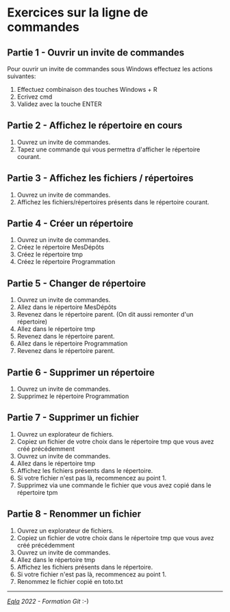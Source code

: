 # Exercices sur la ligne de commandes

## Partie 1 - Ouvrir un invite de commandes

Pour ouvrir un invite de commandes sous Windows effectuez les actions suivantes:

1. Effectuez combinaison des touches Windows + R
2. Ecrivez cmd
3. Validez avec la touche ENTER

## Partie 2 - Affichez le répertoire en cours

1. Ouvrez un invite de commandes.<br/>
2. Tapez une commande qui vous permettra d'afficher le répertoire courant.

## Partie 3 - Affichez les fichiers / répertoires

1. Ouvrez un invite de commandes.
2. Affichez les fichiers/répertoires présents dans le répertoire courant.

## Partie 4 - Créer un répertoire

1. Ouvrez un invite de commandes.
2. Créez le répertoire MesDépôts
3. Créez le répertoire tmp
4. Créez le répertoire Programmation

## Partie 5 - Changer de répertoire

1. Ouvrez un invite de commandes.
2. Allez dans le répertoire MesDépôts
3. Revenez dans le répertoire parent. (On dit aussi remonter d'un répertoire)
4. Allez dans le répertoire tmp
5. Revenez dans le répertoire parent.
6. Allez dans le répertoire Programmation
7. Revenez dans le répertoire parent.

## Partie 6 - Supprimer un répertoire

1. Ouvrez un invite de commandes.
2. Supprimez le répertoire Programmation

## Partie 7 - Supprimer un fichier

1. Ouvrez un explorateur de fichiers.
2. Copiez un fichier de votre choix dans le répertoire tmp que vous avez créé précédemment 
3. Ouvrez un invite de commandes.
4. Allez dans le répertoire tmp
5. Affichez les fichiers présents dans le répertoire.
6. Si votre fichier n'est pas là, recommencez au point 1.
7. Supprimez via une commande le fichier que vous avez copié dans le répertoire tpm

## Partie 8 - Renommer un fichier
1. Ouvrez un explorateur de fichiers.
2. Copiez un fichier de votre choix dans le répertoire tmp que vous avez créé précédemment 
3. Ouvrez un invite de commandes.
4. Allez dans le répertoire tmp
5. Affichez les fichiers présents dans le répertoire.
6. Si votre fichier n'est pas là, recommencez au point 1.
7. Renommez le fichier copié en toto.txt

***
_[Eqla](http://www.eqla.be) 2022 - Formation Git_ :-)